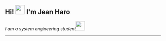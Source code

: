 <h2>Hi! <img src="https://image.flaticon.com/icons/png/512/2577/2577538.png" width="30"> I'm Jean Haro</h2>
<p><em>I am a system engineering student</em><img src="https://image.flaticon.com/icons/png/512/1338/1338024.png" width="30"></p>
<hr>



